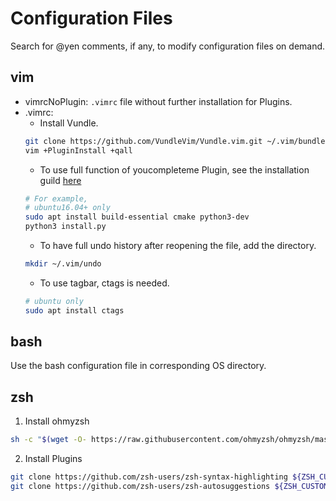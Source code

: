 # Configuration Files
Search for @yen comments, if any, to modify configuration files on demand.

## vim
* vimrcNoPlugin: `.vimrc` file without further installation for Plugins.
* .vimrc:
	* Install Vundle.
	```bash
	git clone https://github.com/VundleVim/Vundle.vim.git ~/.vim/bundle/Vundle.vim
	vim +PluginInstall +qall
	```
	* To use full function of youcompleteme Plugin, see the installation guild [here](https://github.com/ycm-core/YouCompleteMe)
	```bash
	# For example,
	# ubuntu16.04+ only
	sudo apt install build-essential cmake python3-dev
	python3 install.py
	```
	* To have full undo history after reopening the file, add the directory.
	```bash
	mkdir ~/.vim/undo
	```
	* To use tagbar, ctags is needed.
	```bash
	# ubuntu only
	sudo apt install ctags
	```
## bash
Use the bash configuration file in corresponding OS directory.
## zsh
1. Install ohmyzsh
```bash
sh -c "$(wget -O- https://raw.githubusercontent.com/ohmyzsh/ohmyzsh/master/tools/install.sh)"
```
2. Install Plugins
```bash
git clone https://github.com/zsh-users/zsh-syntax-highlighting ${ZSH_CUSTOM:-~/.oh-my-zsh/custom}/plugins/zsh-syntax-highlighting
git clone https://github.com/zsh-users/zsh-autosuggestions ${ZSH_CUSTOM:-~/.oh-my-zsh/custom}/plugins/zsh-autosuggestions
```
